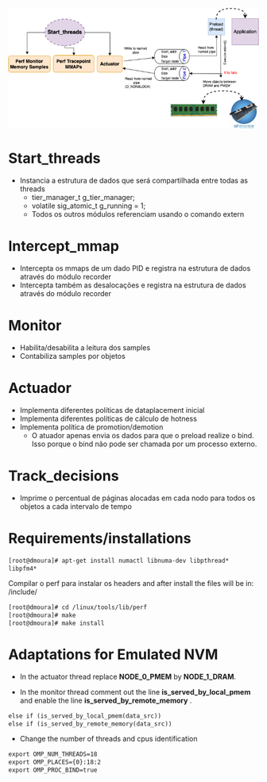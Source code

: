 
<a href="design.pdf" class="image fit"><img src="design.png" alt=""></a>


# Start_threads

- Instancia a estrutura de dados que será compartilhada entre todas as threads
  * tier_manager_t g_tier_manager;
  * volatile sig_atomic_t g_running = 1;
  * Todos os outros módulos referenciam usando o comando extern 

# Intercept_mmap

- Intercepta os mmaps de um dado PID e registra na estrutura de dados através do módulo recorder
- Intercepta também as desalocações e registra na estrutura de dados através do módulo recorder

# Monitor

- Habilita/desabilita a leitura dos samples
- Contabiliza samples por objetos

# Actuador

- Implementa diferentes políticas de dataplacement inicial
- Implementa diferentes políticas de cálculo de hotness
- Implementa política de promotion/demotion
  * O atuador apenas envia os dados para que o preload realize o bind. Isso porque o bind não pode ser chamada por um processo externo.

# Track_decisions

- Imprime o percentual de páginas alocadas em cada nodo para todos os objetos a cada intervalo de tempo

# Requirements/installations

```console
[root@dmoura]# apt-get install numactl libnuma-dev libpthread* libpfm4*
```

Compilar o perf para instalar os headers and after install the files will be in: /include/

```console
[root@dmoura]# cd /linux/tools/lib/perf
[root@dmoura]# make
[root@dmoura]# make install
```

# Adaptations for Emulated NVM

- In the actuator thread replace **NODE_0_PMEM** by **NODE_1_DRAM**.

- In the monitor thread comment out the line **is_served_by_local_pmem** and enable the line **is_served_by_remote_memory** .

```console
else if (is_served_by_local_pmem(data_src))
else if (is_served_by_remote_memory(data_src))
```

- Change the number of threads and cpus identification

```console
export OMP_NUM_THREADS=18
export OMP_PLACES={0}:18:2
export OMP_PROC_BIND=true
```

